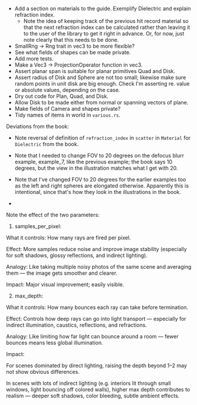 
- Add a section on materials to the guide. Exemplify Dielectric and explain refraction index.
  - Note the idea of keeping track of the previous hit record material so that the next refraction index can be calculated rather than leaving it to the user of the library to get it right in advance. Or, for now, just note clearly that this needs to be done.
- SmallRng -> Rng trait in vec3 to be more flexible?
- See what fields of shapes can be made private.
- Add more tests.
- Make a Vec3 -> ProjectionOperator function in vec3.
- Assert planar span is suitable for planar primitives Quad and Disk.
- Assert radius of Disk and Sphere are not too small; likewise make sure random points in unit disk are big enough. Check I'm asserting re. value or absolute values, depending on the case.
- Dry out code for Plan, Quad, and Disk.
- Allow Disk to be made either from normal or spanning vectors of plane.
- Make fields of Camera and shapes private?
- Tidy names of items in world in `various.rs`.

Deviations from the book:

- Note reversal of definition of `refraction_index` in `scatter` in `Material` for `Dielectric` from the book.
- Note that I needed to change FOV to 20 degrees on the defocus blurr example, example_7, like the previous example; the book says 10 degrees, but the view in the illustration matches what I get with 20.
- Note that I've changed FOV to 20 degrees for the earlier examples too as the left and right spheres are elongated otherwise. Apparently this is intentional, since that's how they look in the illustrations in the book.

-

Note the effect of the two parameters:

1. samples_per_pixel:

What it controls: How many rays are fired per pixel.

Effect: More samples reduce noise and improve image stability (especially for soft shadows, glossy reflections, and indirect lighting).

Analogy: Like taking multiple noisy photos of the same scene and averaging them — the image gets smoother and clearer.

Impact: Major visual improvement; easily visible.

2. max_depth:

What it controls: How many bounces each ray can take before termination.

Effect: Controls how deep rays can go into light transport — especially for indirect illumination, caustics, reflections, and refractions.

Analogy: Like limiting how far light can bounce around a room — fewer bounces means less global illumination.

Impact:

For scenes dominated by direct lighting, raising the depth beyond 1–2 may not show obvious differences.

In scenes with lots of indirect lighting (e.g. interiors lit through small windows, light bouncing off colored walls), higher max depth contributes to realism — deeper soft shadows, color bleeding, subtle ambient effects.

